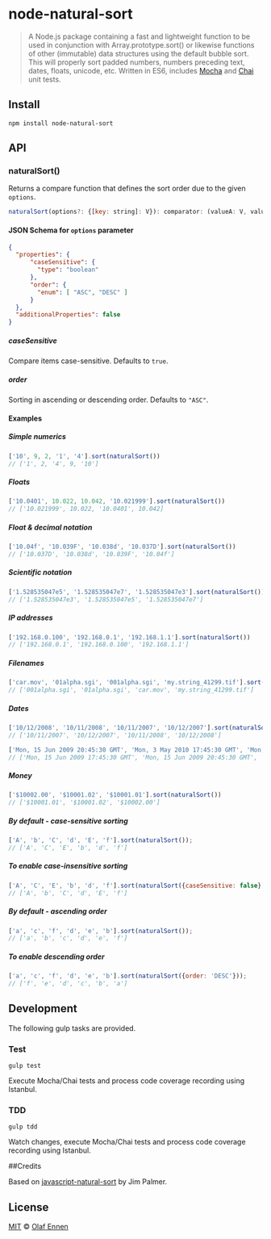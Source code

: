 # node-natural-sort

> A Node.js package containing a fast and lightweight function to be used in conjunction with Array.prototype.sort() or likewise functions of other (immutable) data structures using the default bubble sort. This will properly sort padded numbers, numbers preceding text, dates, floats, unicode, etc.
> Written in ES6, includes <a href="https://mochajs.org/">Mocha</a> and <a href="http://chaijs.com/">Chai</a> unit tests.

## Install

```
npm install node-natural-sort
```

## API

### naturalSort()

Returns a compare function that defines the sort order due to the given `options`.

```javascript
naturalSort(options?: {[key: string]: V}): comparator: (valueA: V, valueB: V) => number
```

#### JSON Schema for `options` parameter

```json
{
  "properties": {
      "caseSensitive": {
        "type": "boolean"
      },
      "order": {
        "enum": [ "ASC", "DESC" ]
      }
  },
  "additionalProperties": false
}
```

##### caseSensitive

Compare items case-sensitive.
Defaults to `true`.

##### order

Sorting in ascending or descending order.
Defaults to `"ASC"`.

#### Examples

##### Simple numerics

```javascript
['10', 9, 2, '1', '4'].sort(naturalSort())
// ['1', 2, '4', 9, '10']
```

##### Floats

```javascript
['10.0401', 10.022, 10.042, '10.021999'].sort(naturalSort())
// ['10.021999', 10.022, '10.0401', 10.042]
```

##### Float & decimal notation

```javascript
['10.04f', '10.039F', '10.038d', '10.037D'].sort(naturalSort())
// ['10.037D', '10.038d', '10.039F', '10.04f']
```

##### Scientific notation

```javascript
['1.528535047e5', '1.528535047e7', '1.528535047e3'].sort(naturalSort())
// ['1.528535047e3', '1.528535047e5', '1.528535047e7']
```

##### IP addresses

```javascript
['192.168.0.100', '192.168.0.1', '192.168.1.1'].sort(naturalSort())
// ['192.168.0.1', '192.168.0.100', '192.168.1.1']
```

##### Filenames

```javascript
['car.mov', '01alpha.sgi', '001alpha.sgi', 'my.string_41299.tif'].sort(naturalSort())
// ['001alpha.sgi', '01alpha.sgi', 'car.mov', 'my.string_41299.tif']
```

##### Dates

```javascript
['10/12/2008', '10/11/2008', '10/11/2007', '10/12/2007'].sort(naturalSort())
// ['10/11/2007', '10/12/2007', '10/11/2008', '10/12/2008']

['Mon, 15 Jun 2009 20:45:30 GMT', 'Mon, 3 May 2010 17:45:30 GMT', 'Mon, 15 Jun 2009 17:45:30 GMT'].sort(naturalSort())
// ['Mon, 15 Jun 2009 17:45:30 GMT', 'Mon, 15 Jun 2009 20:45:30 GMT', 'Mon, 3 May 2010 17:45:30 GMT']
```

##### Money

```javascript
['$10002.00', '$10001.02', '$10001.01'].sort(naturalSort())
// ['$10001.01', '$10001.02', '$10002.00']
```

##### By default - case-sensitive sorting

```javascript
['A', 'b', 'C', 'd', 'E', 'f'].sort(naturalSort());
// ['A', 'C', 'E', 'b', 'd', 'f']
```

##### To enable case-insensitive sorting

```javascript
['A', 'C', 'E', 'b', 'd', 'f'].sort(naturalSort({caseSensitive: false}));
// ['A', 'b', 'C', 'd', 'E', 'f']
```

##### By default - ascending order

```javascript
['a', 'c', 'f', 'd', 'e', 'b'].sort(naturalSort());
// ['a', 'b', 'c', 'd', 'e', 'f']
```

##### To enable descending order

```javascript
['a', 'c', 'f', 'd', 'e', 'b'].sort(naturalSort({order: 'DESC'}));
// ['f', 'e', 'd', 'c', 'b', 'a']
```

## Development

The following gulp tasks are provided.

### Test

```
gulp test
```

Execute Mocha/Chai tests and process code coverage recording using Istanbul.

### TDD

```
gulp tdd
```

Watch changes, execute Mocha/Chai tests and process code coverage recording using Istanbul.

##Credits

Based on [javascript-natural-sort](https://github.com/overset/javascript-natural-sort) by Jim Palmer.

## License

[MIT](LICENSE.md) © [Olaf Ennen](https://github.com/yobacca)
